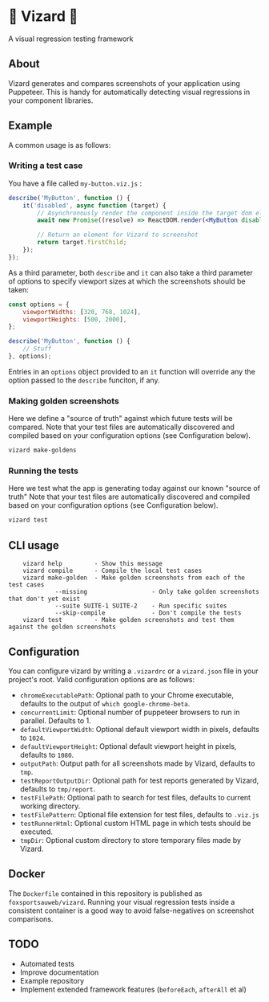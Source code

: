 # 🦎 Vizard 🦎
A visual regression testing framework

## About
Vizard generates and compares screenshots of your application using Puppeteer.
This is handy for automatically detecting visual regressions in your component libraries.

## Example
A common usage is as follows:

### Writing a test case
You have a file called `my-button.viz.js` :
```jsx harmony
describe('MyButton', function () {
    it('disabled', async function (target) {
        // Asynchronously render the component inside the target dom element
        await new Promise((resolve) => ReactDOM.render(<MyButton disabled={true}/>, target, resolve));

        // Return an element for Vizard to screenshot
        return target.firstChild;
    });
});
```

As a third parameter, both `describe` and `it` can also take a third parameter of options to specify viewport sizes at which the screenshots should be taken:
```jsx harmony
const options = {
    viewportWidths: [320, 768, 1024],
    viewportHeights: [500, 2000],
};

describe('MyButton', function () {
    // Stuff
}, options);
```

Entries in an `options` object provided to an `it` function will override any the option passed to the `describe` funciton, if any. 

### Making golden screenshots
Here we define a "source of truth" against which future tests will be compared.
Note that your test files are automatically discovered and compiled based on your configuration options (see Configuration below).

```bash
vizard make-goldens
```

### Running the tests
Here we test what the app is generating today against our known "source of truth"
Note that your test files are automatically discovered and compiled based on your configuration options (see Configuration below).

```bash
vizard test
```

## CLI usage
```
    vizard help         - Show this message
    vizard compile      - Compile the local test cases
    vizard make-golden  - Make golden screenshots from each of the test cases
             --missing                  - Only take golden screenshots that don't yet exist
             --suite SUITE-1 SUITE-2    - Run specific suites
             --skip-compile             - Don't compile the tests 
    vizard test         - Make golden screenshots and test them against the golden screenshots
```

## Configuration
You can configure vizard by writing a `.vizardrc` or a `vizard.json` file in your project's root.
Valid configuration options are as follows:

* `chromeExecutablePath`: Optional path to your Chrome executable, defaults to the output of `which google-chrome-beta`.
* `concurrentLimit`: Optional number of puppeteer browsers to run in parallel. Defaults to 1.
* `defaultViewportWidth`: Optional default viewport width in pixels, defaults to `1024`.
* `defaultViewportHeight`: Optional default viewport height in pixels, defaults to `1080`.
* `outputPath`: Output path for all screenshots made by Vizard, defaults to `tmp`.
* `testReportOutputDir`: Optional path for test reports generated by Vizard, defaults to `tmp/report`.
* `testFilePath`: Optional path to search for test files, defaults to current working directory.
* `testFilePattern`: Optional file extension for test files, defaults to `.viz.js`
* `testRunnerHtml`: Optional custom HTML page in which tests should be executed.
* `tmpDir`: Optional custom directory to store temporary files made by Vizard.

## Docker
The `Dockerfile` contained in this repository is published as `foxsportsauweb/vizard`.
Running your visual regression tests inside a consistent container is a good way to avoid false-negatives on screenshot comparisons.

## TODO
* Automated tests
* Improve documentation
* Example repository
* Implement extended framework features (`beforeEach`, `afterAll` et al)
